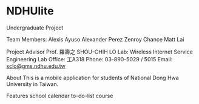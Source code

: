 # NDHUlite
 Undergraduate Project

Team Members:
    Alexis Ayuso
    Alexander Perez
    Zenroy Chance
    Matt Lai

Project Advisor
    Prof. 羅壽之 SHOU-CHIH LO
    Lab: Wireless Internet Service Engineering Lab
    Office: 工A318
    Phone: 03-890-5029 / 5015
    Email: sclo@gms.ndhu.edu.tw

About
    This is a mobile application for students of National Dong Hwa University in Taiwan.

Features
    school calendar
    to-do-list
    course